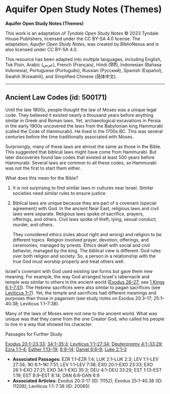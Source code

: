 # Aquifer Open Study Notes (Themes)

**Aquifer Open Study Notes (Themes)**

This work is an adaptation of *Tyndale Open Study Notes* © 2023 Tyndale House Publishers, licensed under the CC BY\-SA 4\.0 license. The adaptation, *Aquifer Open Study Notes*, was created by BiblioNexus and is also licensed under CC BY\-SA 4\.0\.

This resource has been adapted into multiple languages, including English, Tok Pisin, Arabic (عربي), French (Français), Hindi (हिंदी), Indonesian (Bahasa Indonesia), Portuguese (Português), Russian (Русский), Spanish (Español), Swahili (Kiswahili), and Simplified Chinese (简体中文).



--------------------------------

## Ancient Law Codes (id: 500171)

Until the late 1800s, people thought the law of Moses was a unique legal code. They believed it existed nearly a thousand years before anything similar in Greek and Roman laws. Yet, archaeological excavations in Persia in the early 1900s uncovered the laws from the Babylonian king Hammurabi (called the Code of Hammurabi). He lived in the 1700s BC. This was several centuries before the time traditionally associated with Moses. 

Surprisingly, many of these laws are almost the same as those in the Bible. This suggested that biblical laws might have come from Hammurabi. But later discoveries found law codes that existed at least 500 years before Hammurabi. Several laws are common to all these codes, so Hammurabi was not the first to start them either.

What does this mean for the Bible? 

1. It is not surprising to find similar laws in cultures near Israel. Similar societies need similar rules to ensure justice.
2. Biblical laws are unique because they are part of a covenant (special agreement) with God. In the ancient Near East, religious laws and civil laws were separate. Religious laws spoke of sacrifice, prayers, offerings, and others. Civil laws spoke of theft, lying, sexual conduct, murder, and others.

    They considered ethics (rules about right and wrong) and religion to be different topics. Religion involved prayer, devotion, offerings, and ceremonies, managed by priests. Ethics dealt with social and civil behavior, managed by the king. The biblical view is different. God rules over both religion and society. So, a person in a relationship with the true God must worship properly and treat others well.

Israel's covenant with God used existing law forms but gave them new meaning. For example, the way God arranged Israel's tabernacle and temple was similar to others in the ancient world ([Exodus 26–27](https://ref.ly/Exod26:1-Exod27:21); see [1 Kings 6:1–7:51](https://ref.ly/1Kgs6:1-1Kgs7:51)). The Hebrew sacrifices were also similar to pagan sacrifices (see [Leviticus 1–7](https://ref.ly/Lev1:1-Lev7:38)). Yet, the temple and sacrifices had different meanings and purposes than those in paganism (see study notes on Exodus 20:3–17; 25:1–40:38; Leviticus 1:1–7:38).

Many of the laws of Moses were not new to the ancient world. What was unique was that they came from the one Creator God, who called his people to live in a way that showed his character.

Passages for Further Study

[Exodus 20:1–23:33](https://ref.ly/Exod20:1-Exod23:33); [34:1–35:3](https://ref.ly/Exod34:1-Exod35:3); [Leviticus 1:1–27:34](https://ref.ly/Lev1:1-Lev27:34); [Deuteronomy 4:1–33:29](https://ref.ly/Deut4:1-Deut33:29); [Ezra 1:1–4](https://ref.ly/Ezra1:1-Ezra1:4); [Esther 1:13–19](https://ref.ly/Esth1:13-Esth1:19); [8:9–14](https://ref.ly/Esth8:9-Esth8:14); [Daniel 6:6–9](https://ref.ly/Dan6:6-Dan6:9); [Luke 2:1–3](https://ref.ly/Luke2:1-Luke2:3)

* **Associated Passages:** EZR 1:1–EZR 1:4; LUK 2:1–LUK 2:3; LEV 1:1–LEV 27:34; 1KI 6:1–1KI 7:51; LEV 1:1–LEV 7:38; EXO 20:1–EXO 23:33; EXO 26:1–EXO 27:21; EXO 34:1–EXO 35:3; DEU 4:1–DEU 33:29; EST 1:13–EST 1:19; EST 8:9–EST 8:14; DAN 6:6–DAN 6:9
* **Associated Articles:** Exodus 20:3-17 (ID: 11152); Exodus 25:1-40.38 (ID: 11208); Leviticus 1:1-7:38 (ID: 20065)

